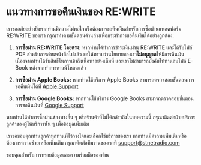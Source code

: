 # แนวทางการขอคืนเงินของ RE:WRITE

เราขออภัยอย่างยิ่งหากท่านมีความไม่พอใจหรือต้องการขอคืนเงินสำหรับการซื้อผ่านแพลตฟอร์ม RE:WRITE ของเรา กรุณาทำตามขั้นตอนด้านล่างเพื่อกระทำการขอคืนเงินได้อย่างถูกต้อง:

1. **การซื้อผ่าน RE:WRITE โดยตรง:**
   หากท่านได้ทำการชำระเงินผ่าน RE:WRITE และได้รับไฟล์ PDF สำหรับการอ่านหนังสือไปแล้ว ขอให้ทราบว่านโยบายของเรา**ไม่อนุญาต**ให้มีการคืนเงิน เนื่องจากท่านได้รับสิทธิ์ในการเข้าถึงเนื้อหาอย่างเต็มที่ และเราไม่สามารถบังคับให้ท่านลบไฟล์ E-Book หลังจากทำการดาวน์โหลดแล้ว

2. **การซื้อผ่าน Apple Books:**
   หากท่านใช้บริการ Apple Books สามารถตรวจสอบขั้นตอนการขอคืนเงินได้ที่ [Apple Support](https://support.apple.com/th-th/HT204084)

3. **การซื้อผ่าน Google Books:**
   หากท่านใช้บริการ Google Books สามารถตรวจสอบขั้นตอนการขอคืนเงินที่ [Google Support](https://support.google.com/googleplay/answer/2479637?hl=th)

หากท่านได้ทำการซื้อผ่านช่องทางอื่น ๆ หรือร้านค้าที่ไม่ได้กล่าวถึงในบทความนี้ กรุณาติดต่อฝ่ายบริการลูกค้าของผู้ให้บริการนั้น ๆ เพื่อข้อมูลเพิ่มเติม

เราขอขอบคุณท่านลูกค้าทุกท่านที่ไว้วางใจและเลือกใช้บริการของเรา หากท่านมีคำถามเพิ่มเติมหรือต้องการความช่วยเหลือเพิ่มเติม กรุณาติดต่อทีมงานของเราที่ [support@stnetradio.com](mailto:support@stnetradio.com)

ขอบคุณสำหรับการทราบข้อมูลและความร่วมมือของท่าน